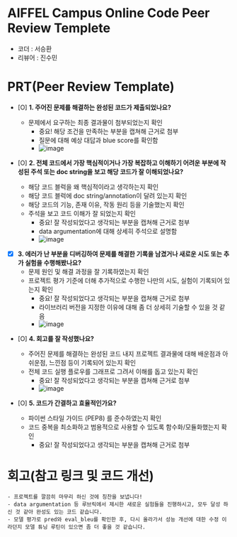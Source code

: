 # AIFFEL Campus Online Code Peer Review Templete
- 코더 : 서승환
- 리뷰어 : 진수민


# PRT(Peer Review Template)
- [O]  **1. 주어진 문제를 해결하는 완성된 코드가 제출되었나요?**
    - 문제에서 요구하는 최종 결과물이 첨부되었는지 확인
        - 중요! 해당 조건을 만족하는 부분을 캡쳐해 근거로 첨부
        - 질문에 대해 예상 대답과 blue score를 확인함
        - ![image](https://github.com/user-attachments/assets/62189cc7-ef06-489b-ab14-1e6980b89df3)

    
- [O]  **2. 전체 코드에서 가장 핵심적이거나 가장 복잡하고 이해하기 어려운 부분에 작성된 
주석 또는 doc string을 보고 해당 코드가 잘 이해되었나요?**
    - 해당 코드 블럭을 왜 핵심적이라고 생각하는지 확인
    - 해당 코드 블럭에 doc string/annotation이 달려 있는지 확인
    - 해당 코드의 기능, 존재 이유, 작동 원리 등을 기술했는지 확인
    - 주석을 보고 코드 이해가 잘 되었는지 확인
        - 중요! 잘 작성되었다고 생각되는 부분을 캡쳐해 근거로 첨부
        - data argumentation에 대해 상세히 주석으로 설명함
        - ![image](https://github.com/user-attachments/assets/5fcfebdd-82f3-4b21-858e-d261369cc882)

        
- [X]  **3. 에러가 난 부분을 디버깅하여 문제를 해결한 기록을 남겼거나
새로운 시도 또는 추가 실험을 수행해봤나요?**
    - 문제 원인 및 해결 과정을 잘 기록하였는지 확인
    - 프로젝트 평가 기준에 더해 추가적으로 수행한 나만의 시도, 
    실험이 기록되어 있는지 확인
        - 중요! 잘 작성되었다고 생각되는 부분을 캡쳐해 근거로 첨부
        - 라이브러리 버전을 지정한 이유에 대해 좀 더 상세히 기술할 수 있을 것 같음
        - ![image](https://github.com/user-attachments/assets/3818d739-85d2-4179-916a-e05ccd271c4b)

        
- [O]  **4. 회고를 잘 작성했나요?**
    - 주어진 문제를 해결하는 완성된 코드 내지 프로젝트 결과물에 대해
    배운점과 아쉬운점, 느낀점 등이 기록되어 있는지 확인
    - 전체 코드 실행 플로우를 그래프로 그려서 이해를 돕고 있는지 확인
        - 중요! 잘 작성되었다고 생각되는 부분을 캡쳐해 근거로 첨부
        - ![image](https://github.com/user-attachments/assets/18d3dbd6-7e3d-4127-a9d4-2f576a1a6293)

        
- [O]  **5. 코드가 간결하고 효율적인가요?**
    - 파이썬 스타일 가이드 (PEP8) 를 준수하였는지 확인
    - 코드 중복을 최소화하고 범용적으로 사용할 수 있도록 함수화/모듈화했는지 확인
        - 중요! 잘 작성되었다고 생각되는 부분을 캡쳐해 근거로 첨부


# 회고(참고 링크 및 코드 개선)
```
- 프로젝트를 깔끔히 마무리 하신 것에 칭찬을 보냅니다!
- data argumentation 등 루브릭에서 제시한 새로운 실험들을 진행하시고, 모두 달성 하신 것 같아 완성도 있는 코드 같습니다.
- 모델 평가로 pred와 eval_bleu를 확인한 후, 다시 올라가서 성능 개선에 대한 수정 이라던지 모델 튜닝 루틴이 있으면 좀 더 좋을 것 같습니다.
```

